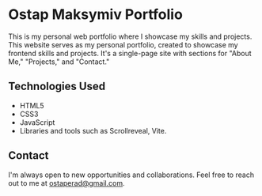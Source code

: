 # Ostap Maksymiv Portfolio

This is my personal web portfolio where I showcase my skills and projects.
This website serves as my personal portfolio, created to showcase my frontend skills and projects. 
It's a single-page site with sections for "About Me," "Projects," and "Contact."
## Technologies Used
- HTML5
- CSS3
- JavaScript
- Libraries and tools such as Scrollreveal, Vite.
## Contact
I'm always open to new opportunities and collaborations. Feel free to reach out to me at [ostaperad@gmail.com](mailto:ostaperad@gmail.com).
